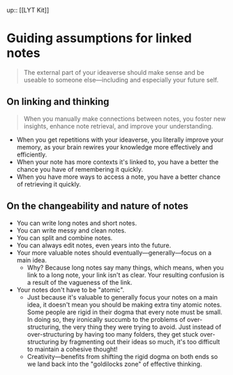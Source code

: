 up:: [[LYT Kit]]

# Guiding assumptions for linked notes

> The external part of your ideaverse should make sense and be useable to someone else—including and especially your future self. 

## On linking and thinking

> When you manually make connections between notes, you foster new insights, enhance note retrieval, and improve your understanding.

- When you get repetitions with your ideaverse, you literally improve your memory, as your brain rewires your knowledge more effectively and efficiently.
- When your note has more contexts it's linked to, you have a better the chance you have of remembering it quickly. 
- When you have more ways to access a note, you have a better chance of retrieving it quickly.

## On the changeability and nature of notes
- You can write long notes and short notes. 
- You can write messy and clean notes.
- You can split and combine notes. 
- You can always edit notes, even years into the future. 
- Your more valuable notes should eventually—generally—focus on a main idea.
	- Why? Because long notes say many things, which means, when you link to a long note, your link isn't as clear. Your resulting confusion is a result of the vagueness of the link.
-  Your notes don't have to be "atomic". 
	- Just because it's valuable to generally focus your notes on a main idea, it doesn't mean you should be making extra tiny atomic notes. Some people are rigid in their dogma that every note must be small. In doing so, they ironically succumb to the problems of over-structuring, the very thing they were trying to avoid. Just instead of over-structuring by having too many folders, they get stuck over-structuring by fragmenting out their ideas so much, it's too difficult to maintain a cohesive thought!  
	- Creativity—benefits from shifting the rigid dogma on both ends so we land back into the "goldilocks zone" of effective thinking.